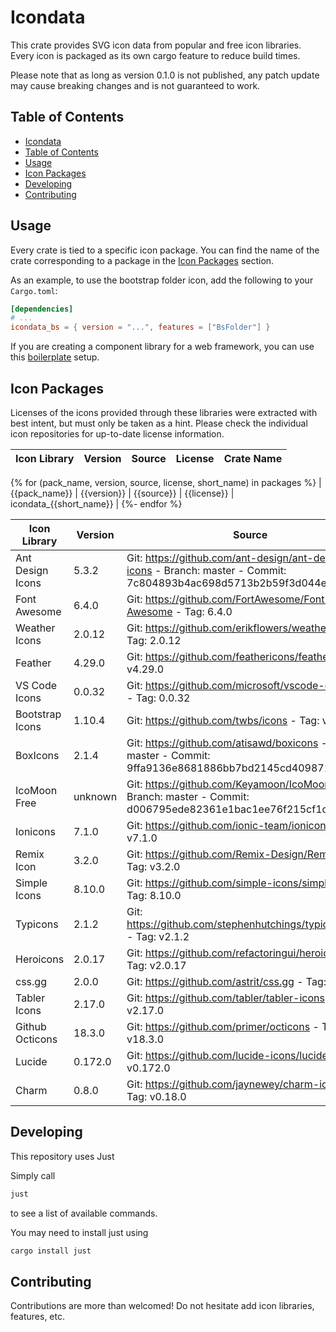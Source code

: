 # Icondata

This crate provides SVG icon data from popular and free icon libraries. Every icon is packaged as its own cargo feature to reduce build times.

Please note that as long as version 0.1.0 is not published, any patch update may cause breaking changes and is not guaranteed to work.

## Table of Contents

- [Icondata](#icondata)
- [Table of Contents](#table-of-contents)
- [Usage](#usage)
- [Icon Packages](#icon-packages)
- [Developing](#developing)
- [Contributing](#contributing)

## Usage

Every crate is tied to a specific icon package. You can find the name of the crate corresponding to a package in the [Icon Packages](#icon-packages) section.

As an example, to use the bootstrap folder icon, add the following to your `Cargo.toml`:

```toml
[dependencies]
# ...
icondata_bs = { version = "...", features = ["BsFolder"] }
```

If you are creating a component library for a web framework, you can use this [boilerplate](/boilerplate) setup.

## Icon Packages

Licenses of the icons provided through these libraries were extracted with best intent,
but must only be taken as a hint. Please check the individual icon repositories for up-to-date license information.

| Icon Library | Version | Source | License | Crate Name |
| ------------ | ------- | ------ | ------- | ---------- |
{% for (pack_name, version, source, license, short_name) in packages %}
| {{pack_name}} | {{version}} | {{source}} | {{license}} | icondata_{{short_name}} |
{%- endfor %}

| Icon Library | Version | Source | License | Crate Name |
| ------------ | ------- | ------ | ------- | ---------- |
| Ant Design Icons | 5.3.2   | Git: <https://github.com/ant-design/ant-design-icons> - Branch: master - Commit: 7c804893b4ac698d5713b2b59f3d044eb8f5128f | MIT,                | icondata_ai |
| Font Awesome     | 6.4.0   | Git: <https://github.com/FortAwesome/Font-Awesome> - Tag: 6.4.0                                                           | CC BY 4.0,          | icondata_fa |
| Weather Icons    | 2.0.12  | Git: <https://github.com/erikflowers/weather-icons> - Tag: 2.0.12                                                         | SIL OFL 1.1,        | icondata_wi |
| Feather          | 4.29.0  | Git: <https://github.com/feathericons/feather> - Tag: v4.29.0                                                             | MIT,                | icondata_fi |
| VS Code Icons    | 0.0.32  | Git: <https://github.com/microsoft/vscode-codicons> - Tag: 0.0.32                                                         | CC BY 4.0,          | icondata_vs |
| Bootstrap Icons  | 1.10.4  | Git: <https://github.com/twbs/icons> - Tag: v1.10.4                                                                       | MIT,                | icondata_bs |
| BoxIcons         | 2.1.4   | Git: <https://github.com/atisawd/boxicons> - Branch: master - Commit: 9ffa9136e8681886bb7bd2145cd4098717ce1c11            | CC BY 4.0,          | icondata_bi |
| IcoMoon Free     | unknown | Git: <https://github.com/Keyamoon/IcoMoon-Free> - Branch: master - Commit: d006795ede82361e1bac1ee76f215cf1dc51e4ca       | CC BY 4.0, GPL,     | icondata_im |
| Ionicons         | 7.1.0   | Git: <https://github.com/ionic-team/ionicons> - Tag: v7.1.0                                                               | MIT,                | icondata_io |
| Remix Icon       | 3.2.0   | Git: <https://github.com/Remix-Design/RemixIcon> - Tag: v3.2.0                                                            | Apache 2.0,         | icondata_ri |
| Simple Icons     | 8.10.0  | Git: <https://github.com/simple-icons/simple-icons> - Tag: 8.10.0                                                         | CC0 1.0 Universal,  | icondata_si |
| Typicons         | 2.1.2   | Git: <https://github.com/stephenhutchings/typicons.font> - Tag: v2.1.2                                                    | CC BY-SA 3.0,       | icondata_ti |
| Heroicons        | 2.0.17  | Git: <https://github.com/refactoringui/heroicons> - Tag: v2.0.17                                                          | MIT,                | icondata_hi |
| css.gg           | 2.0.0   | Git: <https://github.com/astrit/css.gg> - Tag: 2.0.0                                                                      | MIT,                | icondata_cg |
| Tabler Icons     | 2.17.0  | Git: <https://github.com/tabler/tabler-icons> - Tag: v2.17.0                                                              | MIT,                | icondata_tb |
| Github Octicons  | 18.3.0  | Git: <https://github.com/primer/octicons> - Tag: v18.3.0                                                                  | MIT,                | icondata_oc |
| Lucide           | 0.172.0 | Git: <https://github.com/lucide-icons/lucide> - Tag: v0.172.0                                                             | ISC,                | icondata_lu |
| Charm            | 0.8.0   | Git: <https://github.com/jaynewey/charm-icons> - Tag: v0.18.0                                                             | MIT,                | icondata_ch |

## Developing

This repository uses Just

Simply call
```bash
just
```
to see a list of available commands.

You may need to install just using

```bash
cargo install just
```

## Contributing

Contributions are more than welcomed!
Do not hesitate add icon libraries, features, etc.
